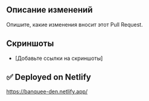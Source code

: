 ## Описание изменений

Опишите, какие изменения вносит этот Pull Request.

## Скриншоты

- [Добавьте ссылки на скриншоты]

## ✅ Deployed on Netlify

https://banquee-den.netlify.app/
